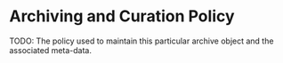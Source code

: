 # Archiving and Curation Policy

TODO: The policy used to maintain this particular archive
      object and the associated meta-data.

